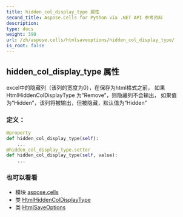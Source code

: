 ```yaml
---
title: hidden_col_display_type 属性
second_title: Aspose.Cells for Python via .NET API 参考资料
description:
type: docs
weight: 390
url: /zh/aspose.cells/htmlsaveoptions/hidden_col_display_type/
is_root: false
---
```

## hidden_col_display_type 属性

excel中的隐藏列（该列的宽度为0），在保存为html格式之前，
如果 HtmlHiddenColDisplayType 为“Remove”，则隐藏列不会输出，
如果值为“Hidden”，该列将被输出，但被隐藏，默认值为“Hidden”
### 定义：
```python
@property
def hidden_col_display_type(self):
    ...
@hidden_col_display_type.setter
def hidden_col_display_type(self, value):
    ...
```

### 也可以看看
* 模块 [aspose.cells](../../)
* 类 [HtmlHiddenColDisplayType](/cells/python-net/zh/aspose.cells/htmlhiddencoldisplaytype)
* 类 [HtmlSaveOptions](/cells/python-net/zh/aspose.cells/htmlsaveoptions)
